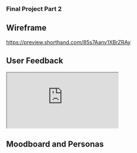 ### Final Project Part 2

## Wireframe
https://preview.shorthand.com/85s7Aany1XBrZRAy

## User Feedback
<iframe src="https://docs.google.com/spreadsheets/d/e/2PACX-1vQTXXdw50JZfEarBeBwCoYdsna4npQp-rCncfBf6kAjQ9q5XW7EU1XAYWvMRmlmUHbDepmvUOnmEfqr/pubhtml?widget=true&amp;headers=false"></iframe>

## Moodboard and Personas
